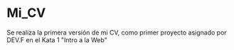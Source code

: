 # Mi_CV
Se realiza la primera versión de mi CV, como primer proyecto asignado por DEV.F en el Kata 1 "Intro a la Web"
